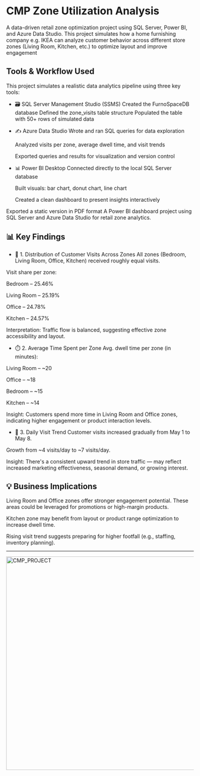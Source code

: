 # CMP Zone Utilization Analysis
A data-driven retail zone optimization project using SQL Server, Power BI, and Azure Data Studio.
This project simulates how a home furnishing company e.g. IKEA can analyze customer behavior across different store zones (Living Room, Kitchen, etc.) to optimize layout and improve engagement

## Tools & Workflow Used
This project simulates a realistic data analytics pipeline using three key tools:

- 🗃️ SQL Server Management Studio (SSMS)
Created the FurnoSpaceDB database
Defined the zone_visits table structure
Populated the table with 50+ rows of simulated data

- ✍️ Azure Data Studio
  Wrote and ran SQL queries for data exploration

  Analyzed visits per zone, average dwell time, and visit trends

  Exported queries and results for visualization and version control

- 📊 Power BI Desktop
   Connected directly to the local SQL Server database

   Built visuals: bar chart, donut chart, line chart

  Created a clean dashboard to present insights interactively

Exported a static version in PDF format
A Power BI dashboard project using SQL Server and Azure Data Studio for retail zone analytics.

## 📊 Key Findings

- 🛒 1. Distribution of Customer Visits Across Zones
All zones (Bedroom, Living Room, Office, Kitchen) received roughly equal visits.

Visit share per zone:

Bedroom – 25.46%

Living Room – 25.19%

Office – 24.78%

Kitchen – 24.57%

Interpretation: Traffic flow is balanced, suggesting effective zone accessibility and layout.

- ⏱️ 2. Average Time Spent per Zone
Avg. dwell time per zone (in minutes):

Living Room – ~20

Office – ~18

Bedroom – ~15

Kitchen – ~14

Insight: Customers spend more time in Living Room and Office zones, indicating higher engagement or product interaction levels.

- 📆 3. Daily Visit Trend
Customer visits increased gradually from May 1 to May 8.

Growth from ~4 visits/day to ~7 visits/day.

Insight: There's a consistent upward trend in store traffic — may reflect increased marketing effectiveness, seasonal demand, or growing interest.

## 💡 Business Implications
Living Room and Office zones offer stronger engagement potential. These areas could be leveraged for promotions or high-margin products.

Kitchen zone may benefit from layout or product range optimization to increase dwell time.

Rising visit trend suggests preparing for higher footfall (e.g., staffing, inventory planning).

---


<img width="574" alt="CMP_PROJECT" src="https://github.com/user-attachments/assets/bc720322-d049-498e-89fb-272fc9972cf0" />


